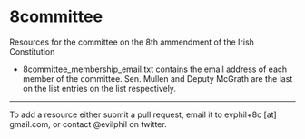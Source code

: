 # 8committee
Resources for the committee on the 8th ammendment of the Irish Constitution

* 8committee_membership_email.txt contains the email address of each member of the committee. Sen. Mullen and Deputy McGrath are the last on the list entries on the list respectively.
---
To add a resource either submit a pull request, email it to evphil+8c [at] gmail.com, or contact @evilphil on twitter.

